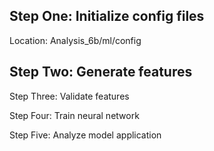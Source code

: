 ## Step One: Initialize config files
Location: Analysis_6b/ml/config

## Step Two: Generate features


Step Three: Validate features

Step Four: Train neural network

Step Five:  Analyze model application

